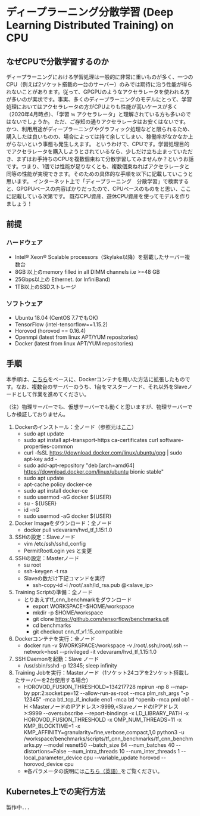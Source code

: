 # ディープラーニング分散学習 (Deep Learning Distributed Training) on CPU
## なぜCPUで分散学習するのか
ディープラーニングにおける学習処理は一般的に非常に重いものが多く、一つのCPU（例えば2ソケット搭載の一台のサーバー）のみでは期待に沿う性能が得られないことがあります。従って、GPGPUのようなアクセラレータを使われる方が多いのが実状です。事実、多くのディープラーニングのモデルにとって、学習処理においてはアクセラレータの方がCPUよりも性能が高いケースが多く（2020年4月時点）、「学習 ≒ アクセラレータ」と理解されている方も多いのではないでしょうか。
ただ、ご存知の通りアクセラレータはお安くはないです。かつ、利用用途がディープラーニングやグラフィック処理などと限られるため、購入したは良いものの、場合によっては持て余してしまい、稼働率がなかなか上がらないという事態も発生しえます。
というわけで、CPUです。学習処理目的でアクセラレータを購入しようとされているなら、少しだけ立ち止まっていただき、まずはお手持ちのCPUを複数個束ねて分散学習してみませんか？というお話です。つまり、1個では性能が足りなくとも、複数個束ねればアクセラレータと同等の性能が実現できます。そのための具体的な手順を以下に記載していこうと思います。
インターネット上で「ディープラーニング　分散学習」で検索すると、GPGPUベースの内容ばかりだったので、CPUベースのものをと思い、ここに記載している次第です。
既存CPU資産、遊休CPU資産を使ってモデルを作りましょう！

## 前提
### ハードウェア
- Intel® Xeon® Scalable processors（Skylake以降）を搭載したサーバー複数台
- 8GB 以上のmemory filled in all DIMM channels i.e >=48 GB
- 25Gbps以上の Ethernet. (or InfiniBand)
- 1TB以上のSSDストレージ
### ソフトウェア
- Ubuntu 18.04 (CentOS 7.7でもOK)
- TensorFlow (intel-tensorflow==1.15.2)
- Horovod (horovod == 0.16.4)
- Openmpi (latest from linux APT/YUM repositories)
- Docker (latest from linux APT/YUM repositories)

## 手順
本手順は、[こちら](https://software.intel.com/en-us/articles/using-intel-xeon-processors-for-multi-node-scaling-of-tensorflow-with-horovod)をベースに、Dockerコンテナを用いた方法に拡張したものです。なお、複数台のサーバーのうち、1台をマスターノード、それ以外をSlaveノードとして作業を進めてください。

（注）物理サーバーでも、仮想サーバーでも動くと思いますが、物理サーバーでしか検証しておりません。
1. Dockerのインストール：全ノード（参照元は[ここ](https://www.digitalocean.com/community/tutorials/how-to-install-and-use-docker-on-ubuntu-18-04)）
    - sudo apt update
    - sudo apt install apt-transport-https ca-certificates curl software-properties-common
    - curl -fsSL https://download.docker.com/linux/ubuntu/gpg | sudo apt-key add -
    - sudo add-apt-repository "deb [arch=amd64] https://download.docker.com/linux/ubuntu bionic stable"
    - sudo apt update
    - apt-cache policy docker-ce
    - sudo apt install docker-ce
    - sudo usermod -aG docker ${USER}
    - su - ${USER}
    - id -nG
    - sudo usermod -aG docker ${USER}
1. Docker Imageをダウンロード：全ノード
    - docker pull vdevaram/hvd_tf_1.15:1.0
1. SSHの設定：Slaveノード
    - vim /etc/ssh/sshd_config
    - PermitRootLogin yes と変更
1. SSHの設定：Masterノード
    - su root
    - ssh-keygen -t rsa
    - Slaveの数だけ下記コマンドを実行
        - ssh-copy-id -i /root/.ssh/id_rsa.pub <user>@<slave_ip>
1. Training Scriptの準備：全ノード
    - とりあえずtf_cnn_benchmarkをダウンロード
        - export WORKSPACE=$HOME/workspace
        - mkdir -p $HOME/workspace
        - git clone https://github.com/tensorflow/benchmarks.git
        - cd benchmarks
        - git checkout cnn_tf_v1.15_compatible
1. Dockerコンテナを実行：全ノード
    - docker run -v $WORKSPACE:/workspace -v /root/.ssh:/root/.ssh --network=host --privileged -it vdevaram/hvd_tf_1.15:1.0
1. SSH Daemonを起動：Slave ノード
    - /usr/sbin/sshd -p 12345; sleep infinity
1. Training Jobを実行：Masterノード（1ソケット24コアを2ソケット搭載したサーバーを2台使用する場合）
    - HOROVOD_FUSION_THRESHOLD=134217728 mpirun -np 8 --map-by ppr:2:socket:pe=12 --allow-run-as-root --mca plm_rsh_args "-p 12345" -mca btl_tcp_if_include eno1 -mca btl ^openib -mca pml ob1 -H <MasterノードのIPアドレス>:9999,<SlaveノードのIPアドレス>:9999 --oversubscribe --report-bindings -x LD_LIBRARY_PATH -x HOROVOD_FUSION_THRESHOLD -x OMP_NUM_THREADS=11 -x KMP_BLOCKTIME=1 -x KMP_AFFINITY=granularity=fine,verbose,compact,1,0 python3 -u /workspace/benchmarks/scripts/tf_cnn_benchmarks/tf_cnn_benchmarks.py --model resnet50 --batch_size 64 --num_batches 40 --distortions=False --num_intra_threads 10 --num_inter_threads 1 --local_parameter_device cpu --variable_update horovod --horovod_device cpu
	- ※各パラメータの説明には[こちら（英語）](TF_HVD_Docker.pdf)をご覧ください。

## Kubernetes上での実行方法
製作中．．．


